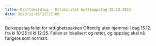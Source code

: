 ```yaml
---
title: Driftsmelding - Ustabilitet bullkoppslag 15.12.2023
date: 2023-12-15T13:25:00
---
```

Bulkoppslag feilet for rettighetspakken Offentlig uten hjemmel i dag 15.12. fra kl 10:25 til kl 12:25. Feilen er lokalisert og rettet, og oppslag skal nå fungere som normalt.
